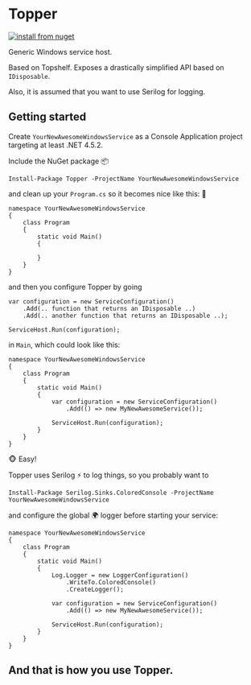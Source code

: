 # Topper

[![install from nuget](https://img.shields.io/nuget/v/Topper.svg?style=flat-square)](https://www.nuget.org/packages/Topper)

Generic Windows service host.

Based on Topshelf. Exposes a drastically simplified API based on `IDisposable`.

Also, it is assumed that you want to use Serilog for logging.

## Getting started

Create `YourNewAwesomeWindowsService` as a Console Application project targeting at least .NET 4.5.2.

Include the NuGet package :package: 

    Install-Package Topper -ProjectName YourNewAwesomeWindowsService

and clean up your `Program.cs` so it becomes nice like this: :sunflower: 

    namespace YourNewAwesomeWindowsService
    {
        class Program
        {
            static void Main()
            {
                
            }
        }
    }

and then you configure Topper by going

	var configuration = new ServiceConfiguration()
		.Add(.. function that returns an IDisposable ..)
		.Add(.. another function that returns an IDisposable ..);

	ServiceHost.Run(configuration);

in `Main`, which could look like this:

    namespace YourNewAwesomeWindowsService
    {
        class Program
        {
            static void Main()
            {
                var configuration = new ServiceConfiguration()
                    .Add(() => new MyNewAwesomeService());

                ServiceHost.Run(configuration);                
            }
        }
    }

:monkey_face: Easy!

Topper uses Serilog :zap: to log things, so you probably want to

    Install-Package Serilog.Sinks.ColoredConsole -ProjectName YourNewAwesomeWindowsService

and configure the global :earth_africa: logger before starting your service:

    namespace YourNewAwesomeWindowsService
    {
        class Program
        {
            static void Main()
            {
                Log.Logger = new LoggerConfiguration()
                    .WriteTo.ColoredConsole()
                    .CreateLogger();

                var configuration = new ServiceConfiguration()
                    .Add(() => new MyNewAwesomeService());

                ServiceHost.Run(configuration);                
            }
        }
    }

And that is how you use Topper.
---


